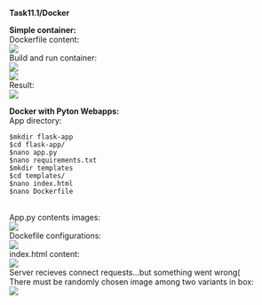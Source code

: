 **Task11.1/Docker**
<br>

**Simple container:**
<br>
Dockerfile content:
<br>
<img src="https://github.com/HighLandner/DevOps_online_Kharkiv_2021Q1/blob/master/m11/task11.1/images/dockfile1.jpg">
<br>
Build and run container:
<br>
<img src="https://github.com/HighLandner/DevOps_online_Kharkiv_2021Q1/blob/master/m11/task11.1/images/build.jpg">
<br>
<img src="https://github.com/HighLandner/DevOps_online_Kharkiv_2021Q1/blob/master/m11/task11.1/images/run.jpg">
<br>
Result:
<br>
<img src="https://github.com/HighLandner/DevOps_online_Kharkiv_2021Q1/blob/master/m11/task11.1/images/res1.jpg">
<br>

**Docker with Pyton Webapps:**
<br>
App directory:
<br>
```
$mkdir flask-app
$cd flask-app/
$nano app.py
$nano requirements.txt
$mkdir templates
$cd templates/
$nano index.html
$nano Dockerfile	
```
<br>
App.py contents images:
<br>
<img src="https://github.com/HighLandner/DevOps_online_Kharkiv_2021Q1/blob/master/m11/task11.1/images/py.jpg">
<br>
Dockefile configurations:
<br>
<img src="https://github.com/HighLandner/DevOps_online_Kharkiv_2021Q1/blob/master/m11/task11.1/images/dockfile2.jpg">
<br>
index.html content:
<br>
<img src="https://github.com/HighLandner/DevOps_online_Kharkiv_2021Q1/blob/master/m11/task11.1/images/html.jpg">
<br>
Server recieves connect requests...but something went wrong(
<br>
There must be randomly chosen image among two variants in box:
<br>
<img src="https://github.com/HighLandner/DevOps_online_Kharkiv_2021Q1/blob/master/m11/task11.1/images/res2.jpg">
<br>

